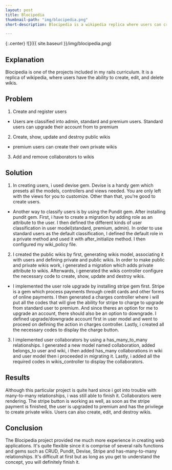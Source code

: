 ```yaml
---
layout: post
title: Blocipedia
thumbnail-path: "img/blocipedia.png"
short-description: Blocipedia is a wikipedia replica where users can create wikis with their corresponding collaborators.

---
```


{:.center}
![]({{ site.baseurl }}/img/blocipedia.png)

## Explanation

Blocipedia is one of the projects included in my rails curriculum. It is a replica of wikipedia, where users have the ability to create, edit, and delete wikis.

## Problem

1. Create and register users

  * Users are classified into admin, standard and premium users. Standard users can upgrade their account from to premium

2. Create, show, update and destroy public wikis

  * premium users can create their own private wikis

3. Add and remove collaborators to wikis

## Solution

1. In creating users, i used devise gem. Devise is a handy gem which presets all the models, controllers and views needed. You are only left with the views for you to customize. Other than that, you're good to create users.

  * Another way to classify users is by using the Pundit gem.
  After installing pundit gem. First, i have to create a migration by adding role as an attribute to the user. I then defined the different kinds of user classification in user model(standard, premium, admin). In order to use standard users as the default classification, I defined the default role in a private method and used it with after_initialize method. I then configured my wiki_policy file.

2. I created the public wikis by first, generating wikis model, associating it with users and defining private and public wikis. In order to make public and private wikis work, i generated a migration which adds private attribute to wikis. Afterwards, i generated the wikis controller configure the necessary code to create, show, update and destroy wikis.

  * I implemented the user role upgrade by installing stripe gem first. Stripe is a gem which process payments through credit cards and other forms of online payments. I then generated a charges controller where i will put all the codes that will give the ability for stripe to charge to upgrade from standard user to premium. And since theres an option for me to upgrade an account, there should also be an option to downgrade. I defined upgrade/downgrade account first in user model and went to proceed on defining the action in charges controller. Lastly, i created all the necessary codes to display the charge button.

3. I implemented user collaborators by using a has_many_to_many relationships. I generated a new model named collaboration, added belongs_to user and wiki, i then added has_many collaborations in wiki and user model then i proceeded in migrating it. Lastly, i added all the required codes in wikis_controller to display the collaborators.

## Results

Although this particular project is quite hard since i got into trouble with many-to-many relationships, i was still able to finish it. Collaborators were rendering. The stripe button is working as well, as soon as the stripe payment is finished, the user is upgraded to premium and has the privilege to create private wikis. Users can also create, edit, and destroy wikis.


## Conclusion

The Blocipedia project provided me much more experience in creating web applications. It's quite flexible since it is comprise of several rails functions and gems such as CRUD, Pundit, Devise, Stripe and has-many-to-many relationships. It's difficult at first but as long as you get to understand the concept, you will definitely finish it. 

